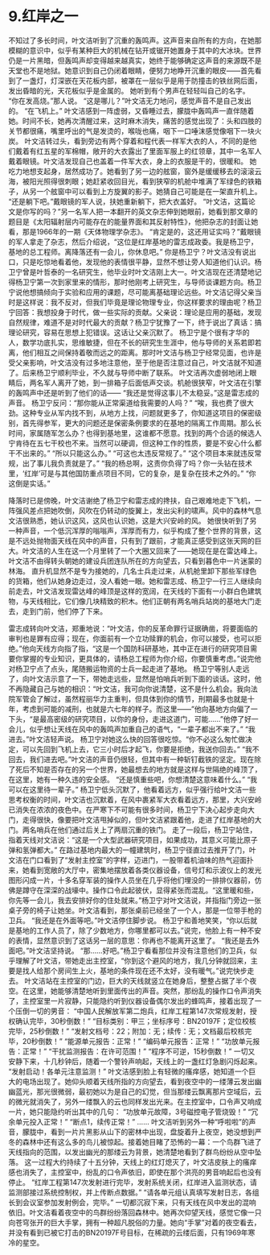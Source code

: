 # 9.红岸之一

不知过了多长时间，叶文洁听到了沉重的轰鸣声。这声音来自所有的方向，在她那模糊的意识中，似乎有某种巨大的机械在钻开或锯开她置身于其中的大冰块。世界仍是一片黑暗，但轰鸣声却变得越来越真实，她终于能够确定这声音的来源既不是天堂也不是地狱。她意识到自己仍闭着眼睛，便努力地睁开沉重的眼皮——首先看到了一盏灯，灯深嵌在天花板内部，被罩在一层似乎是用于防撞击的铁丝网后面，发出昏暗的光，天花板似乎是金属的。
她听到有个男声在轻轻叫自己的名字。
“你在发高烧。”那人说。
“这是哪儿？”叶文洁无力地问，感觉声音不是自己发出的。
“在飞机上。”
叶文洁感到一阵虚弱，又昏睡过去，朦胧中轰鸣声一直伴随着她。时间不长，她再次清醒过来，这时麻木消失，痛苦的感觉出现了：头和四肢的关节都很痛，嘴里呼出的气是发烫的，喉咙也痛，咽下一口唾沫感觉像咽下一块火炭。
叶文洁转过头，看到旁边有两个穿着和程代表一样军大衣的人，不同的是他们戴着有红五星的军棉帽，敞开的大衣露出了里面军服上的红领章，其中一名军人戴着眼镜。叶文洁发现自己也盖着一件军大衣，身上的衣服是干的，很暖和。
她吃力地想支起身，居然成功了。她看到了另一边的舷窗，窗外是缓缓移去的滚滚云海，被阳光照得很刺眼；她赶紧收回目光，看到狭窄的机舱中堆满了军绿色的铁箱子，从另一个舷窗中可以看到上方旋翼的影子。她猜自己可能是在一架直升机上。
“还是躺下吧。”戴眼镜的军人说，扶她重新躺下，把大衣盖好。
“叶文洁，这篇论文是你写的吗？”另一名军人把一本翻开的英文杂志伸到她眼前，她看到那文章的题目是《太阳辐射层内可能存在的能量界面和其反射特性》，他把杂志的封面让她看，那是1966年的一期《天体物理学杂志》。
“肯定是的，这还用证实吗？”戴眼镜的军人拿走了杂志，然后介绍说，“这位是红岸基地的雷志成政委。我是杨卫宁，基地的总工程师。离降落还有一会儿，你休息吧。”
你是杨卫宁？叶文洁没有说出口，只是吃惊地看着他，发现他的表情很平静，显然不想让旁人知道他们认识。杨卫宁曾是叶哲泰的一名研究生，他毕业时叶文洁刚上大一。叶文洁现在还清楚地记得杨卫宁第一次到家里来的情形，那时他刚考上研究生，与导师谈课题方向。杨卫宁说他想搞倾向于实验和应用的课题，尽可能离基础理论远些。叶文洁记得父亲当时是这样说：我不反对，但我们毕竟是理论物理专业，你这样要求的理由呢？杨卫宁回答：我想投身于时代，做一些实际的贡献。父亲说：理论是应用的基础，发现自然规律，难道不是对时代最大的贡献？杨卫宁犹豫了一下，终于说出了真话：搞理论研究，容易在思想上犯错误。这话让父亲沉默了。
杨卫宁是个很有才华的人，数学功底扎实，思维敏捷，但在不长的研究生生涯中，他与导师的关系若即若离，他们相互之间保持着敬而远之的距离。那时叶文洁与杨卫宁经常见面，也许是受父亲影响，叶文洁没有过多地注意他，至于他是否注意过自己，叶文洁就不知道了。后来杨卫宁顺利毕业，不久就与导师中断了联系。
叶文洁再次虚弱地闭上眼睛后，两名军人离开了她，到一排箱子后面低声交谈。机舱很狭窄，叶文洁在引擎的轰鸣声中还是听到了他们的话——
“我还是觉得这事儿不太稳妥。”这是雷志成的声音。
杨卫宁反问：“那你能从正常渠道给我需要的人吗？”
“唉，我也费了很大劲。这种专业从军内找不到，从地方上找，问题就更多了，你知道这项目的保密级别，首先得参军，更大的问题还是保密条例要求的在基地的隔离工作周期。那么长时间，家属随军怎么办？也得到基地里，这谁都不愿意。找到的两个合适的候选人宁肯待在五七干校也不来。当然可以硬调，但这种工作的性质，要是不安心什么都干不出来的。”
“所以只能这么办。”
“可这也太违反常规了。”
“这个项目本来就违反常规，出了事儿我负责就是了。”
“我的杨总啊，这责你负得了吗？你一头钻在技术里，‘红岸’可是与其他国防重点项目不同，它的复杂，是复杂在技术之外的。”
“你这倒是实话。”

降落时已是傍晚，叶文洁谢绝了杨卫宁和雷志成的搀扶，自己艰难地走下飞机，一阵强风差点把她吹倒，风吹在仍转动的旋翼上，发出尖利的啸声。风中的森林气息文洁很熟悉，她认识这风，这风也认识她，这是大兴安岭的风。
她很快听到了另一种声音，一个低沉浑厚的嗡嗡声，浑厚而有力，似乎构成了整个世界的背景，这是不远处抛物面天线在风中的声音，只有到了跟前，才能真正感受到这张天网的巨大。叶文洁的人生在这一个月里转了一个大圈又回来了——她现在是在雷达峰上。
叶文洁不由得转头朝她的建设兵团连队所在的方向望去，只看到暮色中一片迷蒙的林海。
直升机显然不是专为接她的，几名士兵走过来，从机舱里卸下那些军绿色的货箱，他们从她身边走过，没人看她一眼。她和雷志成、杨卫宁一行三人继续向前走去，叶文洁发现雷达峰的峰顶是这样的宽阔，在天线的下面有一小群白色建筑物，与天线相比，它们像几块精致的积木。他们正朝有两名哨兵站岗的基地大门走去，走到门前，他们停了下来。

雷志成转向叶文洁，郑重地说：“叶文洁，你的反革命罪行证据确凿，将要面临的审判也是罪有应得；现在，你面前有一个立功赎罪的机会，你可以接受，也可以拒绝。”他向天线方向指了指，“这是一个国防科研基地，其中正在进行的研究项目需要你掌握的专业知识，更具体的，请杨总工程师为你介绍，你要慎重考虑。”说完他对杨卫宁点了点头，尾随搬运物资的士兵一起走进了基地。
杨卫宁等别人走远了，向叶文洁示意了一下，带她走远些，显然是怕哨兵听到下面的谈话。这时，他不再隐藏自己与她的相识：“叶文洁，我可向你说清楚，这不是什么机会。我向法院军管会了解过，虽然程丽华力主重判，但具体到你的情节，刑期最多也就是十年，考虑到可能的减刑，也就是六七年的样子。而这里——”他向基地方向偏了一下头，“是最高密级的研究项目，以你的身份，走进这道门，可能……”他停了好一会儿，似乎想让天线在风中的轰鸣声加重自己的语气，“一辈子都出不来了。”
“我进去。”叶文洁轻声说。
杨卫宁对她这么快的回答很吃惊。“你不必这么匆忙做决定，可以先回到飞机上去，它三小时后才起飞，你要是拒绝，我送你回去。”
“我不回去，我们进去吧。”叶文洁的声音仍很轻，但其中有一种斩钉截铁的坚定。现在除了死后不知是否存在的另一个世界，她最想去的地方就是这样与世隔绝的峰顶了，在这里，她有一种久违的安全感。
“还是慎重些吧，你想清楚这意味着什么。”
“我可以在这里待一辈子。”
杨卫宁低头沉默了，他看着远方，似乎强行给叶文洁一些思考权衡的时间，叶文洁也沉默着，在风中裹紧军大衣看着远方，那里，大兴安岭已消失在浓浓的夜色中。在严寒下不可能有很多时间，杨卫宁下决心起步走向大门，走得很快，像要把叶文洁甩掉似的，但叶文洁紧跟着他，走进了红岸基地的大门。两名哨兵在他们通过后关上了两扇沉重的铁门。
走了一段后，杨卫宁站住，指着天线对文洁说：“这是一个大型武器研究项目，如果成功，其意义可能比原子弹和氢弹都大。”
在路过基地内最大的一幢建筑时，杨卫宁径直过去推开了门，叶文洁在门口看到了“发射主控室”的字样，迈进门，一股带着机油味的热气迎面扑来，她看到宽敞的大厅中，密集地摆放着各类仪器设备，信号灯和示波仪上的发光图形闪成一片，十多名穿军装的操作人员坐在几乎将他们埋没的一排排仪器前，仿佛是蹲守在深深的战壕中。操作口令此起彼伏，显得紧张而混乱。“这里暖和些，你先等一会儿，我去安排好你的住处就来。”杨卫宁对叶文洁说，并指指门旁边一张桌子旁的椅子让她坐。叶文洁看到，那张桌前已经坐了一个人，那是一位带手枪的卫兵。
“我还是在外面等吧。”叶文洁停住脚步说。
杨卫宁和善地笑笑，“你以后就是基地的工作人员了，除了少数地方，你哪里都可以去。”说完，他脸上有一种不安的表情，显然意识到了这话另一层的意思：你再也不能离开这里了。
“我还是去外面吧。”叶文洁坚持说。
“那……好吧。”杨卫宁看看那位并没有注意他们的卫兵，似乎理解了叶文洁，带她走出主控室，“你到这个避风的地方，我几分钟就回来，主要是找人给那个房间生上火，基地的条件现在还不太好，没有暖气。”说完快步走去。
叶文洁站在主控室的门边，巨大的天线就竖立在她身后，整整占据了半个夜空。在这里，她能够清楚地听到里面传出的声音。突然，那纷乱的操作口令声消失了，主控室里一片寂静，只能隐约听到仪器设备偶尔发出的蜂鸣声，接着出现了一个压倒一切的男音：
“中国人民解放军第二炮兵，红岸工程第147次常规发射，授权确认完毕，30秒倒数！”
“目标类别：甲三；坐标序号：BN20197F；定位校核完毕，25秒倒数！”
“发射文档号：22；附加：无；续传：无；文档最后校核完毕，20秒倒数！”
“能源单元报告：正常！”
“编码单元报告：正常！”
“功放单元报告：正常！”
“干扰监测报告：在许可范围！”
“程序不可逆，15秒倒数！”
一切又安静下来，十几秒钟后，随着一个警铃声响起，天线上的一盏红灯急剧闪烁起来。
“发射启动！各单元注意监测！”
叶文洁感到脸上有轻微的瘙痒感，她知道一个巨大的电场出现了。她仰头顺着天线所指的方向望去，看到夜空中的一缕薄云发出幽幽蓝光，那光很微弱，最初她以为是自己的幻觉，但当那缕云飘离那片空域后，云的微光就消失了，另外一缕飘入的云也同样发出光来。在主控室中，口令声又响成一片，她只能隐约听出其中的几句：
“功放单元故障，3号磁控电子管烧毁！”
“冗余单元投入正常！”
“断点1，续传正常！”
……
叶文洁听到另外一种“呼啦啦”的声音，朦胧中，看到一片片黑影从山下的密林中出现，盘旋着升上夜空，她没想到严冬的森林中还有这么多的鸟儿被惊起。接着她目睹了恐怖的一幕：一个鸟群飞进了天线指向的范围，以发出幽光的那缕云为背景，她清楚地看到了群鸟纷纷从空中坠落。
这一过程大约持续了十五分钟，天线上的红灯熄灭了，叶文洁皮肤上的瘙痒感也消失了，主控室中，纷乱的口令声依旧，即使在那个洪亮的男音响起后也没有停止。
“红岸工程第147次发射进行完毕，发射系统关闭，红岸进入监测状态，请监测部接过系统控制权，并上传断点数据。”
“请各单元组认真填写发射日志，各组长到会议室参加发射例会，完毕。”
一切都沉寂下来，只有天线在风中发出的混响依旧。叶文洁看着夜空中的鸟群纷纷落回森林中。她再次仰望天线，感觉它像一只向苍穹张开的巨大手掌，拥有一种超凡脱俗的力量。她向“手掌”对着的夜空看去，并没有看到已被它打击的BN20197F号目标，在稀疏的云缕后面，只有1969年寒冷的星空。
